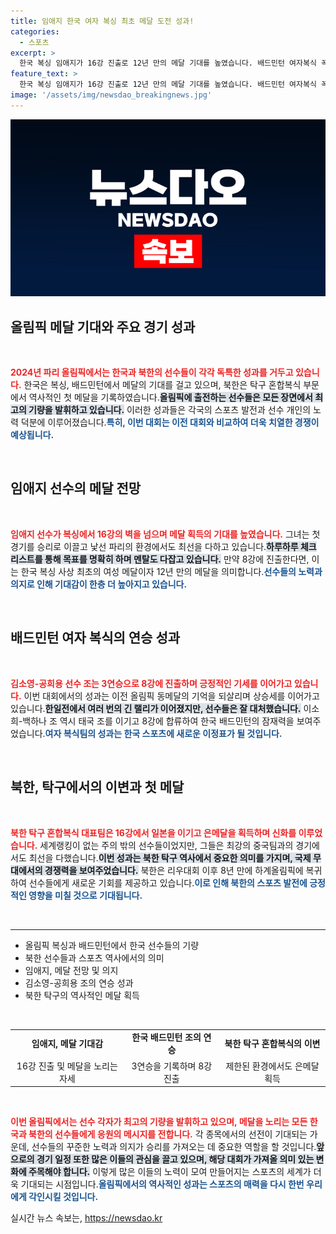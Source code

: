 ```yaml
---
title: 임애지 한국 여자 복싱 최초 메달 도전 성과!
categories:
  - 스포츠
excerpt: >
  한국 복싱 임애지가 16강 진출로 12년 만의 메달 기대를 높였습니다. 배드민턴 여자복식 꼭짓점 김소영-공희용도 8강에 올랐습니다! 북한은 탁구 혼합복식에서 은메달로 첫 메달리스트를 탄생시켰습니다. 이들의 눈부신 활약, 놓치지 마세요!
feature_text: >
  한국 복싱 임애지가 16강 진출로 12년 만의 메달 기대를 높였습니다. 배드민턴 여자복식 꼭짓점 김소영-공희용도 8강에 올랐습니다! 북한은 탁구 혼합복식에서 은메달로 첫 메달리스트를 탄생시켰습니다. 이들의 눈부신 활약, 놓치지 마세요!
image: '/assets/img/newsdao_breakingnews.jpg'
---
```


<p><img src="/assets/img/newsdao_breakingnews.jpg" alt="flaretime 속보" /></p>

<h2 data-ke-size="size26">올림픽 메달 기대와 주요 경기 성과</h2>

<p data-ke-size="size16">&nbsp;</p>

<p><b><span style="color: #ee2323;">2024년 파리 올림픽에서는 한국과 북한의 선수들이 각각 독특한 성과를 거두고 있습니다.</span></b> 한국은 복싱, 배드민턴에서 메달의 기대를 걸고 있으며, 북한은 탁구 혼합복식 부문에서 역사적인 첫 메달을 기록하였습니다.<b><span style="background-color: #21538527;">올림픽에 출전하는 선수들은 모든 장면에서 최고의 기량을 발휘하고 있습니다.</span></b> 이러한 성과들은 각국의 스포츠 발전과 선수 개인의 노력 덕분에 이루어졌습니다.<b><span style="color: #1a5490;">특히, 이번 대회는 이전 대회와 비교하여 더욱 치열한 경쟁이 예상됩니다.</span></b> </p>

<p data-ke-size="size16">&nbsp;</p>

<h2 data-ke-size="size26">임애지 선수의 메달 전망</h2>

<p data-ke-size="size16">&nbsp;</p>

<p><b><span style="color: #ee2323;">임애지 선수가 복싱에서 16강의 벽을 넘으며 메달 획득의 기대를 높였습니다.</span></b> 그녀는 첫 경기를 승리로 이끌고 낯선 파리의 환경에서도 최선을 다하고 있습니다.<b><span style="background-color: #21538527;">하루하루 체크 리스트를 통해 목표를 명확히 하며 멘탈도 다잡고 있습니다.</span></b> 만약 8강에 진출한다면, 이는 한국 복싱 사상 최초의 여성 메달이자 12년 만의 메달을 의미합니다.<b><span style="color: #1a5490;">선수들의 노력과 의지로 인해 기대감이 한층 더 높아지고 있습니다.</span></b></p>

<p data-ke-size="size16">&nbsp;</p>

<h2 data-ke-size="size26">배드민턴 여자 복식의 연승 성과</h2>

<p data-ke-size="size16">&nbsp;</p>

<p><b><span style="color: #ee2323;">김소영-공희용 선수 조는 3연승으로 8강에 진출하며 긍정적인 기세를 이어가고 있습니다.</span></b> 이번 대회에서의 성과는 이전 올림픽 동메달의 기억을 되살리며 상승세를 이어가고 있습니다.<b><span style="background-color: #21538527;">한일전에서 여러 번의 긴 랠리가 이어졌지만, 선수들은 잘 대처했습니다.</span></b> 이소희-백하나 조 역시 태국 조를 이기고 8강에 합류하여 한국 배드민턴의 잠재력을 보여주었습니다.<b><span style="color: #1a5490;">여자 복식팀의 성과는 한국 스포츠에 새로운 이정표가 될 것입니다.</span></b></p>

<p data-ke-size="size16">&nbsp;</p>

<h2 data-ke-size="size26">북한, 탁구에서의 이변과 첫 메달</h2>

<p data-ke-size="size16">&nbsp;</p>

<p><b><span style="color: #ee2323;">북한 탁구 혼합복식 대표팀은 16강에서 일본을 이기고 은메달을 획득하며 신화를 이루었습니다.</span></b> 세계랭킹이 없는 주의 밖의 선수들이었지만, 그들은 최강의 중국팀과의 경기에서도 최선을 다했습니다.<b><span style="background-color: #21538527;">이번 성과는 북한 탁구 역사에서 중요한 의미를 가지며, 국제 무대에서의 경쟁력을 보여주었습니다.</span></b> 북한은 리우대회 이후 8년 만에 하계올림픽에 복귀하여 선수들에게 새로운 기회를 제공하고 있습니다.<b><span style="color: #1a5490;">이로 인해 북한의 스포츠 발전에 긍정적인 영향을 미칠 것으로 기대됩니다.</span></b></p>

<p data-ke-size="size16">&nbsp;</p>

<hr>

<ul>
  <li>올림픽 복싱과 배드민턴에서 한국 선수들의 기량</li>
  <li>북한 선수들과 스포츠 역사에서의 의미</li>
  <li>임애지, 메달 전망 및 의지</li>
  <li>김소영-공희용 조의 연승 성과</li>
  <li>북한 탁구의 역사적인 메달 획득</li>
</ul>

<p data-ke-size="size16">&nbsp;</p>

<table>
  <tr>
    <td style="text-align: center; height: 17px;"><b>임애지, 메달 기대감</b></td>
    <td style="text-align: center; height: 17px;"><b>한국 배드민턴 조의 연승</b></td>
    <td style="text-align: center; height: 17px;"><b>북한 탁구 혼합복식의 이변</b></td>
  </tr>
  <tr>
    <td style="text-align: center; height: 17px;">16강 진출 및 메달을 노리는 자세</td>
    <td style="text-align: center; height: 17px;">3연승을 기록하며 8강 진출</td>
    <td style="text-align: center; height: 17px;">제한된 환경에서도 은메달 획득</td>
  </tr>
</table>

<p data-ke-size="size16">&nbsp;</p>

<p><b><span style="color: #ee2323;">이번 올림픽에서는 선수 각자가 최고의 기량을 발휘하고 있으며, 메달을 노리는 모든 한국과 북한의 선수들에게 응원의 메시지를 전합니다.</span></b> 각 종목에서의 선전이 기대되는 가운데, 선수들의 꾸준한 노력과 의지가 승리를 가져오는 데 중요한 역할을 할 것입니다.<b><span style="background-color: #21538527;">앞으로의 경기 일정 또한 많은 이들의 관심을 끌고 있으며, 해당 대회가 가져올 의미 있는 변화에 주목해야 합니다.</span></b> 이렇게 많은 이들의 노력이 모여 만들어지는 스포츠의 세계가 더욱 기대되는 시점입니다.<b><span style="color: #1a5490;">올림픽에서의 역사적인 성과는 스포츠의 매력을 다시 한번 우리에게 각인시킬 것입니다.</span></b></p>
실시간 뉴스 속보는, <a href="https://newsdao.kr" rel="dofollow">https://newsdao.kr</a>


